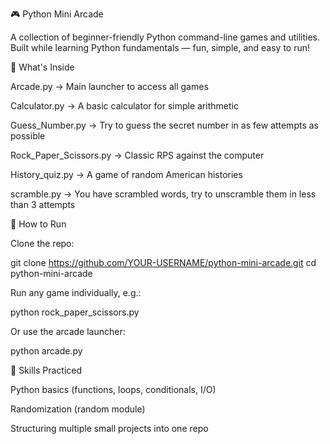 🎮 Python Mini Arcade

A collection of beginner-friendly Python command-line games and utilities.
Built while learning Python fundamentals — fun, simple, and easy to run!

📂 What's Inside

Arcade.py → Main launcher to access all games

Calculator.py → A basic calculator for simple arithmetic

Guess_Number.py → Try to guess the secret number in as few attempts as possible

Rock_Paper_Scissors.py → Classic RPS against the computer

History_quiz.py → A game of random American histories

scramble.py → You have scrambled words, try to unscramble them in less than 3 attempts



🚀 How to Run

Clone the repo:

git clone https://github.com/YOUR-USERNAME/python-mini-arcade.git
cd python-mini-arcade

Run any game individually, e.g.:

python rock_paper_scissors.py

Or use the arcade launcher:

python arcade.py

🧰 Skills Practiced

Python basics (functions, loops, conditionals, I/O)

Randomization (random module)

Structuring multiple small projects into one repo
